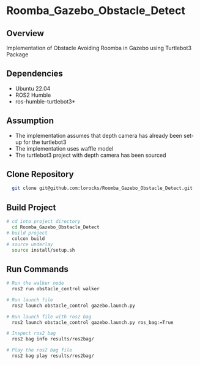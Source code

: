 # Roomba_Gazebo_Obstacle_Detect
## Overview
Implementation of Obstacle Avoiding Roomba in Gazebo using Turtlebot3 Package

## Dependencies
 - Ubuntu 22.04
 - ROS2 Humble
 - ros-humble-turtlebot3*

## Assumption
 - The implementation assumes that depth camera has already been set-up for the turtlebot3
 - The implementation uses waffle model
 - The turtlebot3 project with depth camera has been sourced

## Clone Repository
```bash
  git clone git@github.com:lorocks/Roomba_Gazebo_Obstacle_Detect.git
```
## Build Project
```bash
# cd into project directory
  cd Roomba_Gazebo_Obstacle_Detect
# build project
  colcon build
# source underlay
  source install/setup.sh
```

## Run Commands
```bash
# Run the walker node
  ros2 run obstacle_control walker

# Run launch file
  ros2 launch obstacle_control gazebo.launch.py

# Run launch file with ros2 bag
  ros2 launch obstacle_control gazebo.launch.py ros_bag:=True

# Inspect ros2 bag
  ros2 bag info results/ros2bag/

# Play the ros2 bag file
  ros2 bag play results/ros2bag/
```